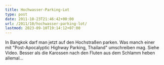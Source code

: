 ```yaml
---
title: Hochwasser-Parking-Lot
type: post
date: 2011-10-23T21:46:42+00:00
url: /2011/10/hochwasser-parking-lot/
lastmod: 2023-09-10T19:14:12+07:00
---
```

<div class="media movie">
</div>

In Bangkok darf man jetzt auf den Hochstraßen parken. Was manch einer mit "Post-Apocalyptic Highway Parking, Thailand" umschreiben mag. Siehe Video. Besser als die Karossen nach den Fluten aus dem Schlamm heben allemal...
